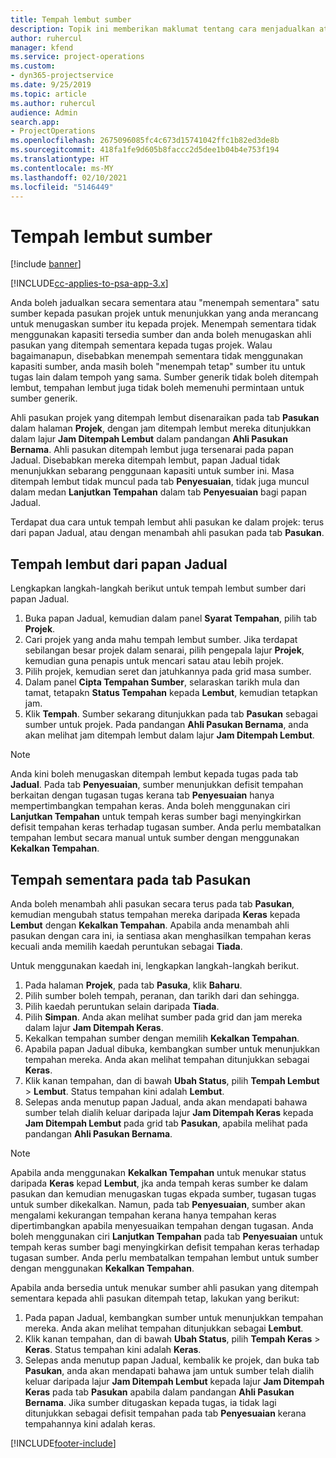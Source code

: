 ```yaml
---
title: Tempah lembut sumber
description: Topik ini memberikan maklumat tentang cara menjadualkan atau menempah lembut ahli pasukan prrojek buat sementara waktu.
author: ruhercul
manager: kfend
ms.service: project-operations
ms.custom:
- dyn365-projectservice
ms.date: 9/25/2019
ms.topic: article
ms.author: ruhercul
audience: Admin
search.app:
- ProjectOperations
ms.openlocfilehash: 2675096085fc4c673d15741042ffc1b82ed3de8b
ms.sourcegitcommit: 418fa1fe9d605b8faccc2d5dee1b04b4e753f194
ms.translationtype: HT
ms.contentlocale: ms-MY
ms.lasthandoff: 02/10/2021
ms.locfileid: "5146449"
---
```

# <a name="soft-book-a-resource"></a>Tempah lembut sumber

[!include [banner](../includes/psa-now-project-operations.md)]

[!INCLUDE[cc-applies-to-psa-app-3.x](../includes/cc-applies-to-psa-app-3x.md)]

Anda boleh jadualkan secara sementara atau "menempah sementara" satu sumber kepada pasukan projek untuk menunjukkan yang anda merancang untuk menugaskan sumber itu kepada projek. Menempah sementara tidak menggunakan kapasiti tersedia sumber dan anda boleh menugaskan ahli pasukan yang ditempah sementara kepada tugas projek. Walau bagaimanapun, disebabkan menempah sementara tidak menggunakan kapasiti sumber, anda masih boleh "menempah tetap" sumber itu untuk tugas lain dalam tempoh yang sama. Sumber generik tidak boleh ditempah lembut, tempahan lembut juga tidak boleh memenuhi permintaan untuk sumber generik.

Ahli pasukan projek yang ditempah lembut disenaraikan pada tab **Pasukan** dalam halaman **Projek**, dengan jam ditempah lembut mereka ditunjukkan dalam lajur **Jam Ditempah Lembut** dalam pandangan **Ahli Pasukan Bernama**. Ahli pasukan ditempah lembut juga tersenarai pada papan Jadual. Disebabkan mereka ditempah lembut, papan Jadual tidak menunjukkan sebarang penggunaan kapasiti untuk sumber ini. Masa ditempah lembut tidak muncul pada tab **Penyesuaian**, tidak juga muncul dalam medan **Lanjutkan Tempahan** dalam tab **Penyesuaian** bagi papan Jadual. 

Terdapat dua cara untuk tempah lembut ahli pasukan ke dalam projek: terus dari papan Jadual, atau dengan menambah ahli pasukan pada tab **Pasukan**. 

## <a name="soft-book-from-the-schedule-board"></a>Tempah lembut dari papan Jadual
Lengkapkan langkah-langkah berikut untuk tempah lembut sumber dari papan Jadual. 

1. Buka papan Jadual, kemudian dalam panel **Syarat Tempahan**, pilih tab **Projek**.
2. Cari projek yang anda mahu tempah lembut sumber. Jika terdapat sebilangan besar projek dalam senarai, pilih pengepala lajur **Projek**, kemudian guna penapis untuk mencari satau atau lebih projek.
3. Pilih projek, kemudian seret dan jatuhkannya pada grid masa sumber.
5. Dalam panel **Cipta Tempahan Sumber**, selaraskan tarikh mula dan tamat, tetapakn **Status Tempahan** kepada **Lembut**, kemudian tetapkan jam. 
6. Klik **Tempah**. Sumber sekarang ditunjukkan pada tab **Pasukan** sebagai sumber untuk projek. Pada pandangan **Ahli Pasukan Bernama**, anda akan melihat jam ditempah lembut dalam lajur **Jam Ditempah Lembut**.

> [!NOTE]
> Anda kini boleh menugaskan ditempah lembut kepada tugas pada tab **Jadual**. Pada tab **Penyesuaian**, sumber menunjukkan defisit tempahan berkaitan dengan tugasan tugas kerana tab **Penyesuaian** hanya mempertimbangkan tempahan keras. Anda boleh menggunakan ciri **Lanjutkan Tempahan** untuk tempah keras sumber bagi menyingkirkan defisit tempahan keras terhadap tugasan sumber. Anda perlu membatalkan tempahan lembut secara manual untuk sumber dengan menggunakan **Kekalkan Tempahan**.

## <a name="soft-book-on-the-team-tab"></a>Tempah sementara pada tab Pasukan

Anda boleh menambah ahli pasukan secara terus pada tab **Pasukan**, kemudian mengubah status tempahan mereka daripada **Keras** kepada **Lembut** dengan **Kekalkan Tempahan**. Apabila anda menambah ahli pasukan dengan cara ini, ia sentiasa akan menghasilkan tempahan keras kecuali anda memilih kaedah peruntukan sebagai **Tiada**.

Untuk menggunakan kaedah ini, lengkapkan langkah-langkah berikut.

1. Pada halaman **Projek**, pada tab **Pasuka**, klik **Baharu**.
2. Pilih sumber boleh tempah, peranan, dan tarikh dari dan sehingga.
3. Pilih kaedah peruntukan selain daripada **Tiada**.
4. Pilih **Simpan**. Anda akan melihat sumber pada grid dan jam mereka dalam lajur **Jam Ditempah Keras**.
5. Kekalkan tempahan sumber dengan memilih **Kekalkan Tempahan**.
6. Apabila papan Jadual dibuka, kembangkan sumber untuk menunjukkan tempahan mereka. Anda akan melihat tempahan ditunjukkan sebagai **Keras**.
7. Klik kanan tempahan, dan di bawah **Ubah Status**, pilih **Tempah Lembut** \> **Lembut**. Status tempahan kini adalah **Lembut**.
8. Selepas anda menutup papan Jadual, anda akan mendapati bahawa sumber telah dialih keluar daripada lajur **Jam Ditempah Keras** kepada **Jam Ditempah Lembut** pada grid tab **Pasukan**, apabila melihat pada pandangan **Ahli Pasukan Bernama**.

> [!NOTE]
> Apabila anda menggunakan **Kekalkan Tempahan** untuk menukar status daripada **Keras** kepad **Lembut**, jka anda tempah keras sumber ke dalam pasukan dan kemudian menugaskan tugas ekpada sumber, tugasan tugas untuk sumber dikekalkan. Namun, pada tab **Penyesuaian**, sumber akan mengalami kekurangan tempahan kerana hanya tempahan keras dipertimbangkan apabila menyesuaikan tempahan dengan tugasan. Anda boleh menggunakan ciri **Lanjutkan Tempahan** pada tab **Penyesuaian** untuk tempah keras sumber bagi menyingkirkan defisit tempahan keras terhadap tugasan sumber. Anda perlu membatalkan tempahan lembut untuk sumber dengan menggunakan **Kekalkan Tempahan**.

Apabila anda bersedia untuk menukar sumber ahli pasukan yang ditempah sementara kepada ahli pasukan ditempah tetap, lakukan yang berikut:

1. Pada papan Jadual, kembangkan sumber untuk menunjukkan tempahan mereka. Anda akan melihat tempahan ditunjukkan sebagai **Lembut**.
2. Klik kanan tempahan, dan di bawah **Ubah Status**, pilih **Tempah Keras** \> **Keras**. Status tempahan kini adalah **Keras**.
3. Selepas anda menutup papan Jadual, kembalik ke projek, dan buka tab **Pasukan**, anda akan mendapati bahawa jam untuk sumber telah dialih keluar daripada lajur **Jam Ditempah Lembut** kepada lajur **Jam Ditempah Keras** pada tab **Pasukan** apabila dalam pandangan **Ahli Pasukan Bernama**. Jika sumber ditugaskan kepada tugas, ia tidak lagi ditunjukkan sebagai defisit tempahan pada tab **Penyesuaian** kerana tempahannya kini adalah keras.



[!INCLUDE[footer-include](../includes/footer-banner.md)]